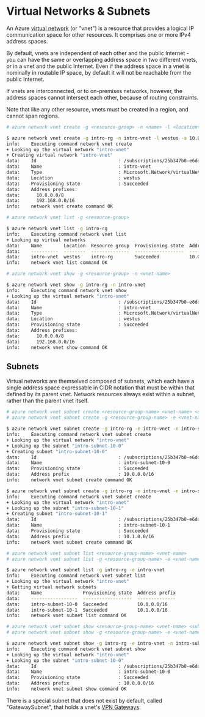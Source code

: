Virtual Networks & Subnets
==========================
An Azure [virtual network](https://azure.microsoft.com/en-us/documentation/articles/virtual-networks-overview/)
(or "vnet") is a resource that provides a logical IP communication space for
other resources.  It comprises one or more IPv4 address spaces.

By default, vnets are independent of each other and the public Internet - you
can have the same or overlapping address space in two different vnets, or in 
a vnet and the public Internet.  Even if the address space in a vnet is 
nominally in routable IP space, by default it will not be reachable from the 
public Internet.

If vnets are interconnected, or to on-premises networks, however,
the address spaces cannot intersect each other, because of routing constraints.

Note that like any other resource, vnets must be created in a region,
and cannot span regions.

```bash
# azure network vnet create -g <resource-group> -n <name> -l <location> -a <address-space-csv>

$ azure network vnet create -g intro-rg -n intro-vnet -l westus -a 10.0.0.0/8,192.168.0.0/16
info:    Executing command network vnet create
+ Looking up the virtual network "intro-vnet"                                  
+ Creating virtual network "intro-vnet"                                        
data:    Id                              : /subscriptions/25b347b0-e6dd-45c1-bb11-529e36438d8f/resourceGroups/intro-rg/providers/Microsoft.Network/virtualNetworks/intro-vnet
data:    Name                            : intro-vnet
data:    Type                            : Microsoft.Network/virtualNetworks
data:    Location                        : westus
data:    Provisioning state              : Succeeded
data:    Address prefixes:
data:      10.0.0.0/8
data:      192.168.0.0/16
info:    network vnet create command OK
```

```bash
# azure network vnet list -g <resource-group>

$ azure network vnet list -g intro-rg
info:    Executing command network vnet list
+ Looking up virtual networks                                                  
data:    Name        Location  Resource group  Provisioning state  Address prefixes           DNS servers  Subnets number
data:    ----------  --------  --------------  ------------------  -------------------------  -----------  --------------
data:    intro-vnet  westus    intro-rg        Succeeded           10.0.0.0/8,192.168.0.0/16                             
info:    network vnet list command OK
```

```bash
# azure network vnet show -g <resource-group> -n <vnet-name>

$ azure network vnet show -g intro-rg -n intro-vnet
info:    Executing command network vnet show
+ Looking up the virtual network "intro-vnet"                                  
data:    Id                              : /subscriptions/25b347b0-e6dd-45c1-bb11-529e36438d8f/resourceGroups/intro-rg/providers/Microsoft.Network/virtualNetworks/intro-vnet
data:    Name                            : intro-vnet
data:    Type                            : Microsoft.Network/virtualNetworks
data:    Location                        : westus
data:    Provisioning state              : Succeeded
data:    Address prefixes:
data:      10.0.0.0/8
data:      192.168.0.0/16
info:    network vnet show command OK
```

## Subnets

Virtual networks are themselved composed of subnets, which each have a single
address space expressable in CIDR notation that must be within that defined
by its parent vnet.  Network resources always exist within a subnet, rather
than the parent vnet itself.

```bash
# azure network vnet subnet create <resource-group-name> <vnet-name> <subnet-name>
# azure network vnet subnet create -g <resource-group-name> -e <vnet-name> -n <subnet-name> -a <address-space>

$ azure network vnet subnet create -g intro-rg -e intro-vnet -n intro-subnet-10-0 -a 10.0.0.0/16
info:    Executing command network vnet subnet create
+ Looking up the virtual network "intro-vnet"                                  
+ Looking up the subnet "intro-subnet-10-0"                                    
+ Creating subnet "intro-subnet-10-0"                                          
data:    Id                              : /subscriptions/25b347b0-e6dd-45c1-bb11-529e36438d8f/resourceGroups/intro-rg/providers/Microsoft.Network/virtualNetworks/intro-vnet/subnets/intro-subnet-10-0
data:    Name                            : intro-subnet-10-0
data:    Provisioning state              : Succeeded
data:    Address prefix                  : 10.0.0.0/16
info:    network vnet subnet create command OK
```

```bash
$ azure network vnet subnet create -g intro-rg -e intro-vnet -n intro-subnet-10-1 -a 10.1.0.0/16
info:    Executing command network vnet subnet create
+ Looking up the virtual network "intro-vnet"                                  
+ Looking up the subnet "intro-subnet-10-1"                                    
+ Creating subnet "intro-subnet-10-1"                                          
data:    Id                              : /subscriptions/25b347b0-e6dd-45c1-bb11-529e36438d8f/resourceGroups/intro-rg/providers/Microsoft.Network/virtualNetworks/intro-vnet/subnets/intro-subnet-10-1
data:    Name                            : intro-subnet-10-1
data:    Provisioning state              : Succeeded
data:    Address prefix                  : 10.1.0.0/16
info:    network vnet subnet create command OK
```

```bash
# azure network vnet subnet list <resource-group-name> <vnet-name>
# azure network vnet subnet list -g <resource-group-name> -e <vnet-name>

$ azure network vnet subnet list -g intro-rg -e intro-vnet
info:    Executing command network vnet subnet list
+ Looking up the virtual network "intro-vnet"                                  
+ Getting virtual network subnets                                              
data:    Name               Provisioning state  Address prefix
data:    -----------------  ------------------  --------------
data:    intro-subnet-10-0  Succeeded           10.0.0.0/16   
data:    intro-subnet-10-1  Succeeded           10.1.0.0/16   
info:    network vnet subnet list command OK
```

```bash
# azure network vnet subnet show <resource-group-name> <vnet-name> <subnet-name>
# azure network vnet subnet show -g <resource-group-name> -e <vnet-name> -n <subnet-name>

$ azure network vnet subnet show -g intro-rg -e intro-vnet -n intro-subnet-10-0
info:    Executing command network vnet subnet show
+ Looking up the virtual network "intro-vnet"                                  
+ Looking up the subnet "intro-subnet-10-0"                                    
data:    Id                              : /subscriptions/25b347b0-e6dd-45c1-bb11-529e36438d8f/resourceGroups/intro-rg/providers/Microsoft.Network/virtualNetworks/intro-vnet/subnets/intro-subnet-10-0
data:    Name                            : intro-subnet-10-0
data:    Provisioning state              : Succeeded
data:    Address prefix                  : 10.0.0.0/16
info:    network vnet subnet show command OK
```

There is a special subnet that does not exist by default, called 
"GatewaySubnet", that holds a vnet's [VPN Gateways](gateways.md).
